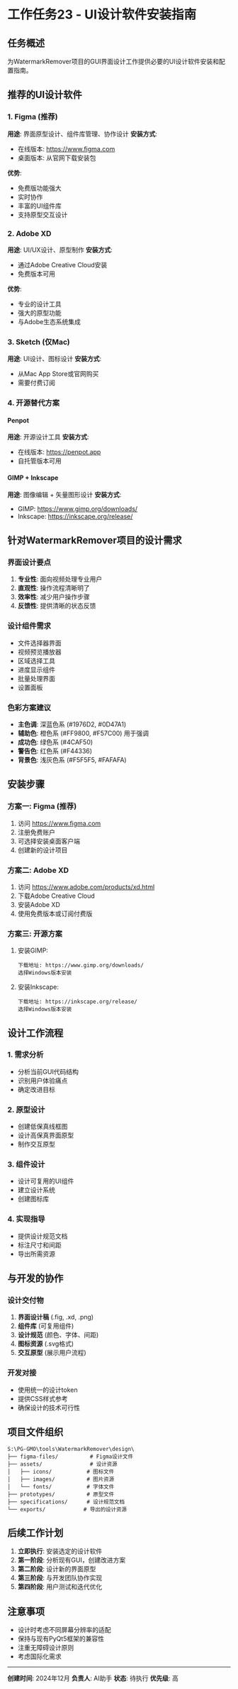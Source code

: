 # 工作任务23 - UI设计软件安装指南

## 任务概述
为WatermarkRemover项目的GUI界面设计工作提供必要的UI设计软件安装和配置指南。

## 推荐的UI设计软件

### 1. Figma (推荐)
**用途**: 界面原型设计、组件库管理、协作设计
**安装方式**: 
- 在线版本: https://www.figma.com
- 桌面版本: 从官网下载安装包

**优势**:
- 免费版功能强大
- 实时协作
- 丰富的UI组件库
- 支持原型交互设计

### 2. Adobe XD
**用途**: UI/UX设计、原型制作
**安装方式**: 
- 通过Adobe Creative Cloud安装
- 免费版本可用

**优势**:
- 专业的设计工具
- 强大的原型功能
- 与Adobe生态系统集成

### 3. Sketch (仅Mac)
**用途**: UI设计、图标设计
**安装方式**: 
- 从Mac App Store或官网购买
- 需要付费订阅

### 4. 开源替代方案

#### Penpot
**用途**: 开源设计工具
**安装方式**: 
- 在线版本: https://penpot.app
- 自托管版本可用

#### GIMP + Inkscape
**用途**: 图像编辑 + 矢量图形设计
**安装方式**: 
- GIMP: https://www.gimp.org/downloads/
- Inkscape: https://inkscape.org/release/

## 针对WatermarkRemover项目的设计需求

### 界面设计要点
1. **专业性**: 面向视频处理专业用户
2. **直观性**: 操作流程清晰明了
3. **效率性**: 减少用户操作步骤
4. **反馈性**: 提供清晰的状态反馈

### 设计组件需求
- 文件选择器界面
- 视频预览播放器
- 区域选择工具
- 进度显示组件
- 批量处理界面
- 设置面板

### 色彩方案建议
- **主色调**: 深蓝色系 (#1976D2, #0D47A1)
- **辅助色**: 橙色系 (#FF9800, #F57C00) 用于强调
- **成功色**: 绿色系 (#4CAF50)
- **警告色**: 红色系 (#F44336)
- **背景色**: 浅灰色系 (#F5F5F5, #FAFAFA)

## 安装步骤

### 方案一: Figma (推荐)
1. 访问 https://www.figma.com
2. 注册免费账户
3. 可选择安装桌面客户端
4. 创建新的设计项目

### 方案二: Adobe XD
1. 访问 https://www.adobe.com/products/xd.html
2. 下载Adobe Creative Cloud
3. 安装Adobe XD
4. 使用免费版本或订阅付费版

### 方案三: 开源方案
1. 安装GIMP:
   ```
   下载地址: https://www.gimp.org/downloads/
   选择Windows版本安装
   ```

2. 安装Inkscape:
   ```
   下载地址: https://inkscape.org/release/
   选择Windows版本安装
   ```

## 设计工作流程

### 1. 需求分析
- 分析当前GUI代码结构
- 识别用户体验痛点
- 确定改进目标

### 2. 原型设计
- 创建低保真线框图
- 设计高保真界面原型
- 制作交互原型

### 3. 组件设计
- 设计可复用的UI组件
- 建立设计系统
- 创建图标库

### 4. 实现指导
- 提供设计规范文档
- 标注尺寸和间距
- 导出所需资源

## 与开发的协作

### 设计交付物
1. **界面设计稿** (.fig, .xd, .png)
2. **组件库** (可复用组件)
3. **设计规范** (颜色、字体、间距)
4. **图标资源** (.svg格式)
5. **交互原型** (展示用户流程)

### 开发对接
- 使用统一的设计token
- 提供CSS样式参考
- 确保设计的技术可行性

## 项目文件组织

```
S:\PG-GMO\tools\WatermarkRemover\design\
├── figma-files/          # Figma设计文件
├── assets/               # 设计资源
│   ├── icons/           # 图标文件
│   ├── images/          # 图片资源
│   └── fonts/           # 字体文件
├── prototypes/          # 原型文件
├── specifications/      # 设计规范文档
└── exports/            # 导出的设计资源
```

## 后续工作计划

1. **立即执行**: 安装选定的设计软件
2. **第一阶段**: 分析现有GUI，创建改进方案
3. **第二阶段**: 设计新的界面原型
4. **第三阶段**: 与开发团队协作实现
5. **第四阶段**: 用户测试和迭代优化

## 注意事项

- 设计时考虑不同屏幕分辨率的适配
- 保持与现有PyQt5框架的兼容性
- 注重无障碍设计原则
- 考虑国际化需求

---

**创建时间**: 2024年12月
**负责人**: AI助手
**状态**: 待执行
**优先级**: 高